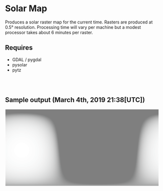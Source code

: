 # Solar Map

Produces a solar raster map for the current time. Rasters are produced at 0.5° resolution. Processing time will vary per machine but a modest processor takes about 6 minutes per raster.

## Requires
 * GDAL / pygdal
 * pysolar
 * pytz
 
</br>
</br>

## Sample output (March 4th, 2019 21:38[UTC])
![alt text](https://github.com/rjarv/solarmap/raw/master/examples/images/sample.PNG "output")
